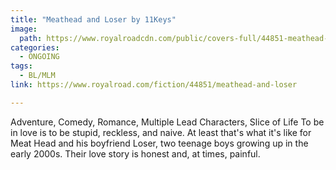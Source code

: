 ```yaml
---
title: "Meathead and Loser by 11Keys"
image:
  path: https://www.royalroadcdn.com/public/covers-full/44851-meathead-and-loser.jpg
categories:
  - ONGOING
tags:
  - BL/MLM
link: https://www.royalroad.com/fiction/44851/meathead-and-loser

---
```

Adventure, Comedy, Romance, Multiple Lead Characters, Slice of Life
To be in love is to be stupid, reckless, and naive. At least that's what it's like for Meat Head and his boyfriend Loser, two teenage boys growing up in the early 2000s. Their love story is honest and, at times, painful.

